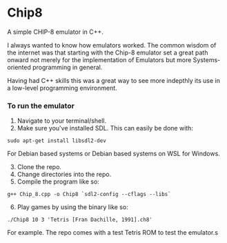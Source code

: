 # Chip8
A simple CHIP-8 emulator in C++.

I always wanted to know how emulators worked. The common wisdom of the internet was that starting with the Chip-8 emulator set a great path onward not merely for the implementation
of Emulators but more Systems-oriented programming in general.

Having had C++ skills this was a great way to see more indepthly its use in a low-level programming environment.

### To run the emulator
1. Navigate to your terminal/shell.
2. Make sure you've installed SDL. This can easily be done with: 
```
sudo apt-get install libsdl2-dev
```
For Debian based systems or Debian based systems on WSL for Windows.

3. Clone the repo.
4. Change directories into the repo.
5. Compile the program like so:
```
g++ Chip_8.cpp -o Chip8 `sdl2-config --cflags --libs`
```
6. Play games by using the binary like so:
```
./Chip8 10 3 'Tetris [Fran Dachille, 1991].ch8'
```
For example. The repo comes with a test Tetris ROM to test the emulator.s